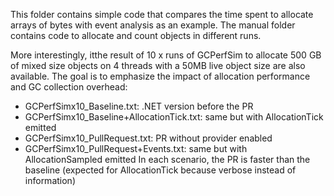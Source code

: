 This folder contains simple code that compares the time spent to allocate arrays of bytes with event analysis as an example.
The manual folder contains code to allocate and count objects in different runs. 

More interestingly, itthe result of 10 x runs of GCPerfSim to allocate 500 GB of mixed size objects on 4 threads with a 50MB live object size are also available. 
The goal is to emphasize the impact of allocation performance and GC collection overhead:
- GCPerfSimx10_Baseline.txt: .NET version before the PR
- GCPerfSimx10_Baseline+AllocationTick.txt: same but with AllocationTick emitted
- GCPerfSimx10_PullRequest.txt: PR without provider enabled
- GCPerfSimx10_PullRequest+Events.txt: same but with AllocationSampled emitted
In each scenario, the PR is faster than the baseline (expected for AllocationTick because verbose instead of information)


